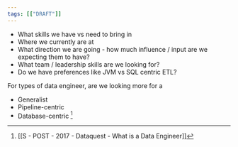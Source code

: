 ```yaml
---
tags: [["DRAFT"]]
---
```


- What skills we have vs need to bring in
- Where we currently are at
- What direction we are going - how much influence / input are we expecting them to have?
- What team / leadership skills are we looking for?
- Do we have preferences like JVM vs SQL centric ETL?

For types of data engineer, are we looking more for a 

- Generalist
- Pipeline-centric
- Database-centric [^1]



[^1]: [[S - POST - 2017 - Dataquest - What is a Data Engineer]]